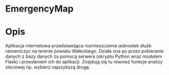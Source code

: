 # EmergencyMap

# Opis
Aplikacja internetowa przedstawijąca rozmieszczenie jednostek służb ratowniczyc na terenie powiatu Wałeckiego. 
Działa ona po przez pobieranie danych z bazy danych za pomocą serwera (skryptu Python wraz modułem Flask) i przesłaniem ich do aplikacji. 
Znajdują się tu również funkcje analizy sieciowej np. wybierz najszybszą drogę.
